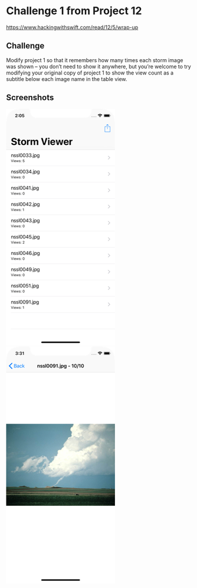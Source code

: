 # Challenge 1 from Project 12

https://www.hackingwithswift.com/read/12/5/wrap-up

## Challenge

Modify project 1 so that it remembers how many times each storm image was shown – you don’t need to show it anywhere, but you’re welcome to try modifying your original copy of project 1 to show the view count as a subtitle below each image name in the table view.

## Screenshots

![screenshot1](screenshots/screen01.png)
![screenshot2](screenshots/screen02.png)
